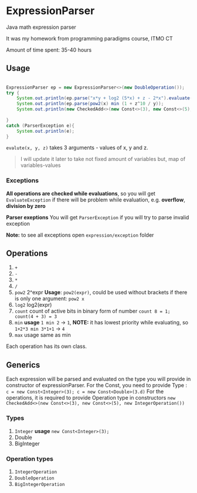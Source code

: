# ExpressionParser

Java math expression parser

It was my homework from programming paradigms course, ITMO CT 

Amount of time spent: 35-40 hours

## Usage

```Java
                
ExpressionParser ep = new ExpressionParser<>(new DoubleOperation());
try {
    System.out.println(ep.parse("x*y + log2 (5*x) + z - 2*x").evaluate(5d, 1.5d, 2.9d));
    System.out.println(ep.parse(pow2(x) min (1 + z^10 / y));
    System.out.println(new CheckedAdd<>(new Const<>(3), new Const<>(5), new IntegerOperation()).evaluate(0, 0, 0);
    
}
catch (ParserException e){
    System.out.println(e);
}
```

`evalute(x, y, z)` takes 3 arguments - values of x, y and z.
> I will update it later to take not fixed amount of variables but, map of variables-values

### Exceptions
  **All operations are checked while evaluations**, so you will get `EvaluateException` if there will be problem while evaluation, e.g. **overflow**, **division by zero**
  
  **Parser exeptions** You will get `ParserException` if you will try to parse invalid exception
  
  **Note:** to see all exceptions open `expression/exception` folder

## Operations
1. `+`
2. `-`
3. `*`
4. `/`
5. `pow2` 2^expr **Usage**: `pow2(expr)`, could be used without brackets if there is only one argument: `pow2 x`
6. `log2` log2(expr)
7. `count` count of active bits in binary form of number `count 8 = 1; count(4 + 3) = 3`
8. `min` **usage** `1 min 2` -> `1`, **NOTE:** it has lowest priority while evaluating, so `1+2*3 min 3*1+1` -> `4`
9. `max` usage same as min

Each operation has its own class. 

## Generics 
Each expression will be parsed and evaluated on the type you will provide in constructor of expressionParser.
For the Const, you need to provide Type : `c = new Const<Integer>(3); c = new Const<Double>(3.d)`
For the operations, it is required to provide Operation type in constructors `new CheckedAdd<>(new Const<>(3), new Const<>(5), new IntegerOperation())`

### Types
1. `Integer` **usage** `new Const<Integer>(3);`
2.  Double
3.  BigInteger
  
### Operation types
1. `IntegerOperation`
2.  `DoubleOperation`
3.  `BigIntegerOperation`
